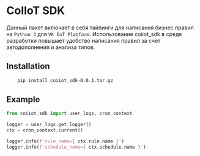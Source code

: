 CoIIoT SDK
==========

Данный пакет включает в себя тайпинги для написания бизнес правил на `Python 3` для `VK IoT Platform`.
Использование coiiot_sdk в среде разработки повышает удобство написания правил за счет автодополнения и анализа типов.

## Installation

```bash
    pip install coiiot_sdk-0.0.1.tar.gz
```

## Example

```python
from coiiot_sdk import user_logs, cron_context

logger = user_logs.get_logger()
ctx = cron_context.current()

logger.info(f'rule_name={ ctx.rule.name }')
logger.info(f'schedule_name={ ctx.schedule.name }')
```
